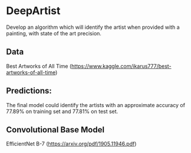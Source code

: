 # DeepArtist
Develop an algorithm which will identify the artist when provided with a painting, with state of the art precision.

## Data
Best Artworks of All Time (https://www.kaggle.com/ikarus777/best-artworks-of-all-time)

## Predictions:
The final model could identify the artists with an approximate accuracy of 77.89% on training set and 77.81% on test set.

## Convolutional Base Model
EfficientNet B-7 (https://arxiv.org/pdf/1905.11946.pdf)
